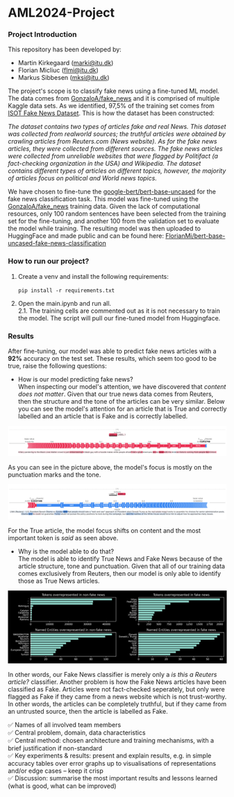 # AML2024-Project
### Project Introduction
This repository has been developed by:

- Martin Kirkegaard (marki@itu.dk)
- Florian Micliuc (flmi@itu.dk)
- Markus Sibbesen (mksi@itu.dk)

The project's scope is to classify fake news using a fine-tuned ML model. The data comes from [GonzaloA/fake_news](https://huggingface.co/datasets/GonzaloA/fake_news) and it is comprised of multiple Kaggle data sets. As we identified, 97,5% of the training set comes from [ISOT Fake News Dataset](https://www.kaggle.com/datasets/emineyetm/fake-news-detection-datasets). This is how the dataset has been constructed:

*The dataset contains two types of articles fake and real News. This dataset was collected from realworld sources; the truthful articles were obtained by crawling articles from Reuters.com (News website). As for the fake news articles, they were collected from different sources. The fake news articles were collected from unreliable websites that were flagged by Politifact (a fact-checking organization in the USA) and Wikipedia. The dataset contains different types of articles on different topics, however, the majority of articles focus on political and World news topics.*

We have chosen to fine-tune the [google-bert/bert-base-uncased](https://huggingface.co/google-bert/bert-base-uncased) for the fake news classification task. This model was fine-tuned using the [GonzaloA/fake_news](https://huggingface.co/datasets/GonzaloA/fake_news) training data. Given the lack of computational resources, only 100 random sentences have been selected from the training set for the fine-tuning, and another 100 from the validation set to evaluate the model while training. The resulting model was then uploaded to HuggingFace and made public and can be found here: [FlorianMi/bert-base-uncased-fake-news-classification](https://huggingface.co/FlorianMi/bert-base-uncased-fake-news-classification)

### How to run our project?
1. Create a venv and install the following requirements:

     `pip install -r requirements.txt`

2. Open the main.ipynb and run all.  
2.1. The training cells are commented out as it is not necessary to train the model. The script will pull our fine-tuned model from Huggingface.

### Results
After fine-tuning, our model was able to predict fake news articles with a **92%** accuracy on the test set. These results, which seem too good to be true, raise the following questions:
 - How is our model predicting fake news?  
When inspecting our model's attention, we have discovered that *content does not matter*. Given that our true news data comes from Reuters, then the structure and the tone of the articles can be very similar. Below you can see the model's attention for an article that is True and correctly labelled and an article that is Fake and is correctly labelled.

![Fake Article](images/Fake.png)

As you can see in the picture above, the model's focus is mostly on the punctuation marks and the tone.

![True Article](images/True.png)

For the True article, the model focus shifts on content and the most important token is *said* as seen above.

 - Why is the model able to do that?  
The model is able to identify True News and Fake News because of the article structure, tone and punctuation. Given that all of our training data comes exclusively from Reuters, then our model is only able to identify those as True News articles.

![Over-represented topcis](images/overrepresented.png)

In other words, our Fake News classifier is merely only a *is this a Reuters article?* classifier. Another problem is how the Fake News articles have been classified as Fake. Articles were not fact-checked seperately, but only were flagged as Fake if they came from a news website which is not trust-worthy. In other words, the articles can be completely truthful, but if they came from an untrusted source, then the article is labelled as Fake.

✅ Names of all involved team members  
✅ Central problem, domain, data characteristics  
✅ Central method: chosen architecture and training mechanisms, with a brief justification if non-standard  
✅ Key experiments & results: present and explain results, e.g. in simple accuracy tables over error graphs up to visualisations of representations and/or edge cases – keep it crisp  
✅ Discussion: summarise the most important results and lessons learned (what is good, what can be improved)